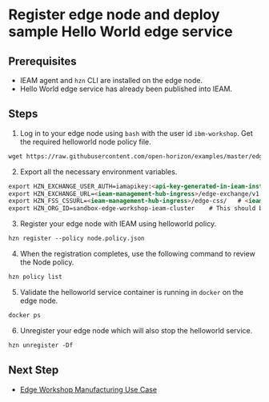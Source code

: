 # Register edge node and deploy sample Hello World edge service

## Prerequisites

- IEAM agent and `hzn` CLI are installed on the edge node.
- Hello World edge service has already been published into IEAM.

## Steps

1) Log in to your edge node using `bash` with the user id `ibm-workshop`. Get the required helloworld node policy file.

```markdown
wget https://raw.githubusercontent.com/open-horizon/examples/master/edge/services/helloworld/horizon/node.policy.json
```

2) Export all the necessary environment variables.

```markdown
export HZN_EXCHANGE_USER_AUTH=iamapikey:<api-key-generated-in-ieam-installation>
export HZN_EXCHANGE_URL=<ieam-management-hub-ingress>/edge-exchange/v1  # <ieam-management-hub-ingress> is same as CLUSTER_URL, exported in IEAM Installment
export HZN_FSS_CSSURL=<ieam-management-hub-ingress>/edge-css/   # <ieam-management-hub-ingress> is same as CLUSTER_URL, exported in IEAM installation
export HZN_ORG_ID=sandbox-edge-workshop-ieam-cluster    # This should be same organization id you created while Installing IEAM hub
```

3) Register your edge node with IEAM using helloworld policy.

```markdown
hzn register --policy node.policy.json
```

4) When the registration completes, use the following command to review the Node policy.

```markdown
hzn policy list
```

5) Validate the helloworld service container is running in `docker` on the edge node.

```markdown
docker ps
```

6) Unregister your edge node which will also stop the helloworld service.

```markdown
hzn unregister -Df
```

## Next Step

- [Edge Workshop Manufacturing Use Case](edge-manufacturing-usecase.md)